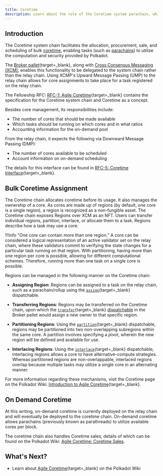 ```yaml
---
title: Coretime
description: Learn about the role of the Coretime system parachain, which facilitates the sale, purchase, assignment, and mechanisms of bulk coretime.
---
```


## Introduction

The Coretime system chain facilitates the allocation, procurement, sale, and scheduling of bulk [coretime](../../glossary.md#coretime), enabling tasks (such as [parachains](../../glossary.md#parachain)) to utilize the computation and security provided by Polkadot. 

The [Broker pallet](https://paritytech.github.io/polkadot-sdk/master/pallet_broker/index.html){target=_blank}, along with [Cross Consensus Messaging (XCM)](todo:addlink), enables this functionality to be delegated to the system chain rather than the relay chain. Using XCMP's Upward Message Passing (UMP) to the relay chain allows for core assignments to take place for a task registered on the relay chain.

The Fellowship RFC: [RFC-1: Agile Coretime](https://github.com/polkadot-fellows/RFCs/blob/main/text/0001-agile-coretime.md){target=_blank} contains the specification for the Coretime system chain and Coretime as a concept.

Besides core management, its responsibilities include: 

- The number of cores that should be made available
- Which tasks should be running on which cores and in what ratios
- Accounting information for the on-demand pool

From the relay chain, it expects the following via Downward Message Passing (DMP):

- The number of cores available to be scheduled
- Account information on on-demand scheduling

The details for this interface can be found in [RFC-5: Coretime Interface](https://github.com/polkadot-fellows/RFCs/blob/main/text/0005-coretime-interface.md){target=_blank}.

## Bulk Coretime Assignment

The Coretime chain allocates coretime before its usage. It also manages the ownership of a core. As cores are made up of regions (by default, one core is a single region), a region is recognized as a non-fungible asset. The Coretime chain exposes Regions over XCM as an NFT. Users can transfer individual regions, partition, interlace, or allocate them to a task. Regions describe how a task may use a core.

!!!info "One core can contain more than one region."
    A core can be considered a logical representation of an active validator set on the relay chain, where these validators commit to verifying the state changes for a particular task running on that region. With partitioning, having more than one region per core is possible, allowing for different computational schemes. Therefore, running more than one task on a single core is possible.

<!-- TODO: Some sort of diagram of this would be pretty helpful, maybe -->

Regions can be managed in the following manner on the Coretime chain:

- **Assigning Region**: Regions can be assigned to a task on the relay chain, such as a parachain/rollup using the [`assign`](https://paritytech.github.io/polkadot-sdk/master/pallet_broker/pallet/dispatchables/fn.assign.html){target=_blank} dispatchable.

- **Transferring Regions**: Regions may be transferred on the Coretime chain, upon which the [`transfer`](https://paritytech.github.io/polkadot-sdk/master/pallet_broker/pallet/dispatchables/fn.transfer.html){target=_blank} [dispatchable](../../glossary.md#dispatchable) in the Broker pallet would assign a new owner to that specific region.

- **Partitioning Regions**: Using the [`partition`](https://paritytech.github.io/polkadot-sdk/master/pallet_broker/pallet/dispatchables/fn.partition.html){target=_blank} dispatchable, regions may be partitioned into two non-overlapping subregions within the same core. A partition involves specifying a *pivot*, wherein the new region will be defined and available for use.

- **Interlacing Regions**: Using the [`interlace`](https://paritytech.github.io/polkadot-sdk/master/pallet_broker/pallet/dispatchables/fn.interlace.html){target=_blank} dispatchable, interlacing regions allows a core to have alternative-compute strategies. Whereas partitioned regions are non-overlappable, interlaced regions overlap because multiple tasks may utilize a single core in an alternating manner.

For more information regarding these mechanisms, visit the Coretime page on the Polkadot Wiki: [Introduction to Agile Coretime](https://wiki.polkadot.network/docs/learn-agile-coretime){target=_blank}. 

## On Demand Coretime

At this writing, on-demand coretime is currently deployed on the relay chain and will eventually be deployed to the coretime chain. On-demand coretime allows parachains (previously known as parathreads) to utilize available cores per block.

The coretime chain also handles Coretime sales, details of which can be found on the Polkadot Wiki: [Agile Coretime: Coretime Sales](https://wiki.polkadot.network/docs/learn-agile-coretime#coretime-sales).

## What's Next?

- Learn about [Agile Coretime](https://wiki.polkadot.network/docs/learn-agile-coretime#coretime-sales){target=_blank} on the Polkadot Wiki
